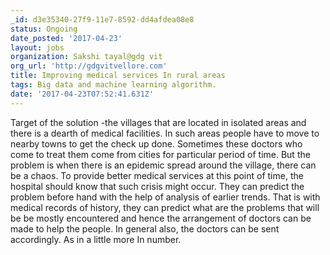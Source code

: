 ```yaml
---
_id: d3e35340-27f9-11e7-8592-dd4afdea08e8
status: Ongoing
date_posted: '2017-04-23'
layout: jobs
organization: Sakshi tayal@gdg vit
org_url: 'http://gdgvitvellore.com'
title: Improving medical services In rural areas
tags: Big data and machine learning algorithm.
date: '2017-04-23T07:52:41.631Z'
---
```

Target of the solution -the villages that are located in isolated areas and there is a dearth of medical facilities. In such areas people have to move to nearby towns  to get the check up done. Sometimes these doctors who come to treat them come from cities for particular period of time. But the problem is when there is an epidemic spread around the village, there can be a chaos. To provide better medical services at this point of time, the hospital should know that such crisis might occur. They can predict the problem before hand with the help of analysis of earlier trends. That is with medical records of history, they can predict what are the problems that will be be mostly encountered and hence the arrangement of doctors can be made to help the people. In general also, the doctors can be sent accordingly. As in a little more In number.
